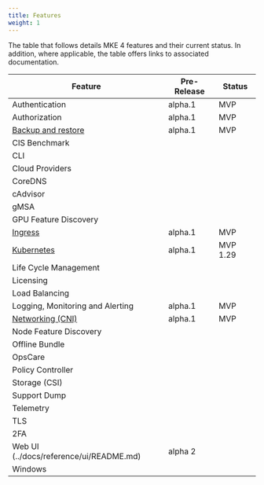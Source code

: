 ```yaml
---
title: Features
weight: 1
---
```


The table that follows details MKE 4 features and their current status. In
addition, where applicable, the table offers links to associated documentation.

| Feature                                                          | Pre-Release | Status   | 
|------------------------------------------------------------------|---------|----------|
| Authentication                                                   | alpha.1 | MVP      |  
| Authorization                                                    | alpha.1 | MVP      |   
| [Backup and restore](../../operations/backup-restore)            | alpha.1 | MVP      |
| CIS Benchmark                                                    |   |          |
| CLI                                                              |   |          |
| Cloud Providers                                                  |   |          |
| CoreDNS                                                          |   |          |
| cAdvisor                                                         |   |          |
| gMSA                                                             |   |          |
| GPU Feature Discovery                                            |   |          |
| [Ingress](../../operations/ingress)                              | alpha.1 | MVP      |  |
| [Kubernetes](../../concepts/architecture)                        | alpha.1 | MVP 1.29 |  |
| Life Cycle Management                                            |   |          |
| Licensing                                                        |   |          |
| Load Balancing                                                   |   |          |
| Logging, Monitoring and Alerting                                 | alpha.1 | MVP      |  
| [Networking (CNI)](../../concepts/architecture)                  | alpha.1 | MVP      |  
| Node Feature Discovery                                           |   |          |
| Offline Bundle                                                   |   |          |
| OpsCare                                                          |   |          |
| Policy Controller                                                |   |          |
| Storage (CSI)                                                    |   |          |
| Support Dump                                                     |   |          |
| Telemetry                                                        |   |          |
| TLS                                                              |   |          |
| 2FA                                                              |   |          |
| Web UI (../docs/reference/ui/README.md)                          | alpha 2  |          |
| Windows                                                          |   |          |
